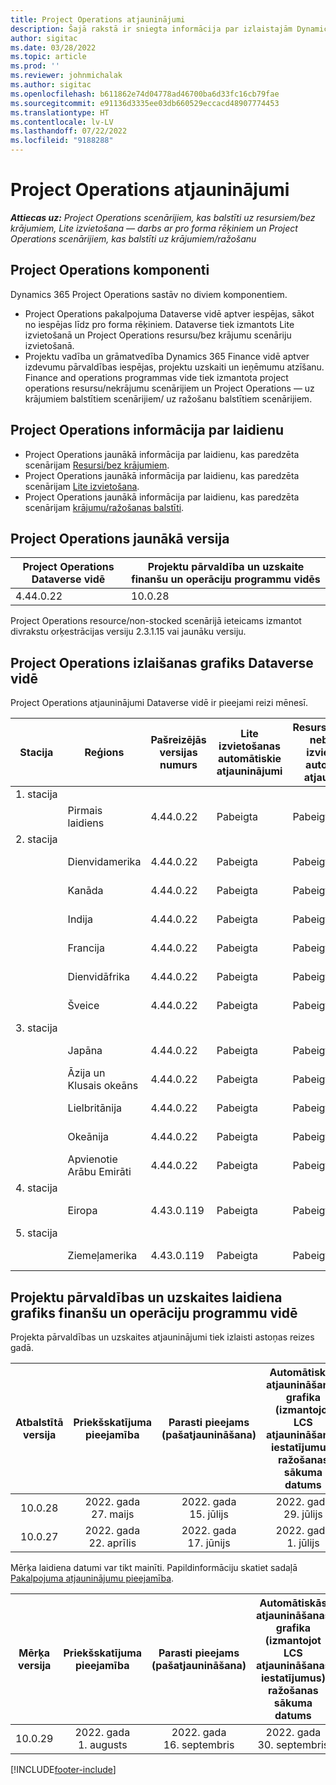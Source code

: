 ```yaml
---
title: Project Operations atjauninājumi
description: Šajā rakstā ir sniegta informācija par izlaistajām Dynamics 365 Project Operations.
author: sigitac
ms.date: 03/28/2022
ms.topic: article
ms.prod: ''
ms.reviewer: johnmichalak
ms.author: sigitac
ms.openlocfilehash: b611862e74d04778ad46700ba6d33fc16cb79fae
ms.sourcegitcommit: e91136d3335ee03db660529eccacd48907774453
ms.translationtype: HT
ms.contentlocale: lv-LV
ms.lasthandoff: 07/22/2022
ms.locfileid: "9188288"
---
```

# <a name="project-operations-updates"></a>Project Operations atjauninājumi

_**Attiecas uz:** Project Operations scenārijiem, kas balstīti uz resursiem/bez krājumiem, Lite izvietošana — darbs ar pro forma rēķiniem un Project Operations scenārijiem, kas balstīti uz krājumiem/ražošanu_



## <a name="project-operations-components"></a>Project Operations komponenti

Dynamics 365 Project Operations sastāv no diviem komponentiem.

- Project Operations pakalpojuma Dataverse vidē aptver iespējas, sākot no iespējas līdz pro forma rēķiniem. Dataverse tiek izmantots Lite izvietošanā un Project Operations resursu/bez krājumu scenāriju izvietošanā.
- Projektu vadība un grāmatvedība Dynamics 365 Finance vidē aptver izdevumu pārvaldības iespējas, projektu uzskaiti un ieņēmumu atzīšanu. Finance and operations programmas vide tiek izmantota project operations resursu/nekrājumu scenārijiem un Project Operations — uz krājumiem balstītiem scenārijiem/ uz ražošanu balstītiem scenārijiem.

## <a name="project-operations-release-notes"></a>Project Operations informācija par laidienu
- Project Operations jaunākā informācija par laidienu, kas paredzēta scenārijam [Resursi/bez krājumiem](whats-new-july-2022-resource-based.md).
- Project Operations jaunākā informācija par laidienu, kas paredzēta scenārijam [Lite izvietošana](../pro/whats-new/whats-new-july-2022-lite.md).
- Project Operations jaunākā informācija par laidienu, kas paredzēta scenārijam [krājumu/ražošanas balstīti](../prod-pma/whats-new/whats-new-jul-2022-stocked.md).

## <a name="project-operations-latest-version"></a>Project Operations jaunākā versija

| Project Operations Dataverse vidē | Projektu pārvaldība un uzskaite finanšu un operāciju programmu vidēs | 
| --- | --- |
| 4.44.0.22 | 10.0.28 |

Project Operations resource/non-stocked scenārijā ieteicams izmantot divrakstu orķestrācijas versiju 2.3.1.15 vai jaunāku versiju.

## <a name="release-schedule-for-project-operations-on-dataverse-environment"></a>Project Operations izlaišanas grafiks Dataverse vidē

Project Operations atjauninājumi Dataverse vidē ir pieejami reizi mēnesī. 

| Stacija | Reģions | Pašreizējās versijas numurs | Lite izvietošanas automātiskie atjauninājumi | Resursu/krājumos nebalstītas izvietošanas automātiskie atjauninājumi | Nākamās versijas numurs | Vispārēji pieejamā nākamā versija |
|-----------|-----------------------|-----------------|--------------------|---------------------|---------------------|---------------------|
| 1. stacija |   &nbsp;              |    &nbsp;       | &nbsp;             |      &nbsp;         |      &nbsp;         |      &nbsp;         |
|   &nbsp;  | Pirmais laidiens         |  4.44.0.22      | Pabeigta           | Pabeigta            | TBD                 | 2022. gada 05. augusts       |
| 2. stacija |   &nbsp;              |    &nbsp;       | &nbsp;             |      &nbsp;         |      &nbsp;         |      &nbsp;         |
|   &nbsp;  | Dienvidamerika         |  4.44.0.22      | Pabeigta           | Pabeigta            | TBD                 | 2022. gada 06. augusts       |
|   &nbsp;  | Kanāda                |  4.44.0.22      | Pabeigta           | Pabeigta            | TBD                 | 2022. gada 06. augusts       |
|   &nbsp;  | Indija                 |  4.44.0.22      | Pabeigta           | Pabeigta            | TBD                 | 2022. gada 06. augusts       |
|   &nbsp;  | Francija                |  4.44.0.22      | Pabeigta           | Pabeigta            | TBD                 | 2022. gada 06. augusts       |
|   &nbsp;  | Dienvidāfrika          |  4.44.0.22      | Pabeigta           | Pabeigta            | TBD                 | 2022. gada 06. augusts       |
|   &nbsp;  | Šveice           |  4.44.0.22      | Pabeigta           | Pabeigta            | TBD                 | 2022. gada 06. augusts       |
| 3. stacija |      &nbsp;           |     &nbsp;      |     &nbsp;         |      &nbsp;         |      &nbsp;         |      &nbsp;         |
|   &nbsp;  | Japāna                 |  4.44.0.22      | Pabeigta      | Pabeigta       | TBD                 | 2022. gada 12. augusts       |
|   &nbsp;  | Āzija un Klusais okeāns          |  4.44.0.22      | Pabeigta      | Pabeigta       | TBD                 | 2022. gada 12. augusts       |
|   &nbsp;  | Lielbritānija         |  4.44.0.22      | Pabeigta      | Pabeigta       | TBD                 | 2022. gada 12. augusts       |
|   &nbsp;  | Okeānija               |  4.44.0.22      | Pabeigta      | Pabeigta       | TBD                 | 2022. gada 12. augusts       |
|   &nbsp;  | Apvienotie Arābu Emirāti  |  4.44.0.22      | Pabeigta      | Pabeigta       | TBD                 | 2022. gada 12. augusts       |
| 4. stacija |     &nbsp;            |     &nbsp;      |     &nbsp;         |      &nbsp;         |      &nbsp;         |      &nbsp;         |
|   &nbsp;  | Eiropa                |  4.43.0.119      | Pabeigta           | Pabeigta            | 4.44.0.22           | 2022. gada 29. jūlijs       |
| 5. stacija |     &nbsp;            |     &nbsp;      |     &nbsp;         |      &nbsp;         |      &nbsp;         |      &nbsp;         |
|   &nbsp;  | Ziemeļamerika         |  4.43.0.119      | Pabeigta           | Pabeigta            | 4.44.0.22           | 2022. gada 05. augusts       |

## <a name="release-schedule-for-project-management-and-accounting-in-the-finance-and-operations-apps-environment"></a>Projektu pārvaldības un uzskaites laidiena grafiks finanšu un operāciju programmu vidē

Projekta pārvaldības un uzskaites atjauninājumi tiek izlaisti astoņas reizes gadā.

|Atbalstītā versija| Priekšskatījuma pieejamība | Parasti pieejams (pašatjaunināšana) | Automātiskās atjaunināšanas grafika (izmantojot LCS atjaunināšanas iestatījumus) ražošanas sākuma datums |   Pakalpojumu izbeigšana   |
|:---------------:|:---------------------------:|:---------------------------------:|:--------------------------------------------------------------------:|:------------------:|
|     10.0.28     |      2022. gada 27. maijs           |        2022. gada 15. jūlijs              |                          2022. gada 29. jūlijs                               | 2022. gada 21. oktobris   |
|     10.0.27     |      2022. gada 22. aprīlis         |        2022. gada 17. jūnijs              |                          2022. gada 1. jūlijs                                | 2022. gada 16. septembris |

Mērķa laidiena datumi var tikt mainīti. Papildinformāciju skatiet sadaļā [Pakalpojuma atjauninājumu pieejamība](/dynamics365/fin-ops-core/fin-ops/get-started/public-preview-releases?toc=%2fdynamics365%2ffinance%2ftoc.json).

|Mērķa versija | Priekšskatījuma pieejamība | Parasti pieejams (pašatjaunināšana) | Automātiskās atjaunināšanas grafika (izmantojot LCS atjaunināšanas iestatījumus) ražošanas sākuma datums |   Pakalpojumu izbeigšana   |
|:---------------:|:---------------------------:|:---------------------------------:|:--------------------------------------------------------------------:|:------------------:|
|     10.0.29     |      2022. gada 1. augusts         |       2022. gada 16. septembris          |                        2022. gada 30. septembris                            | 2023. gada 13. janvāris   |

[!INCLUDE[footer-include](../includes/footer-banner.md)]
